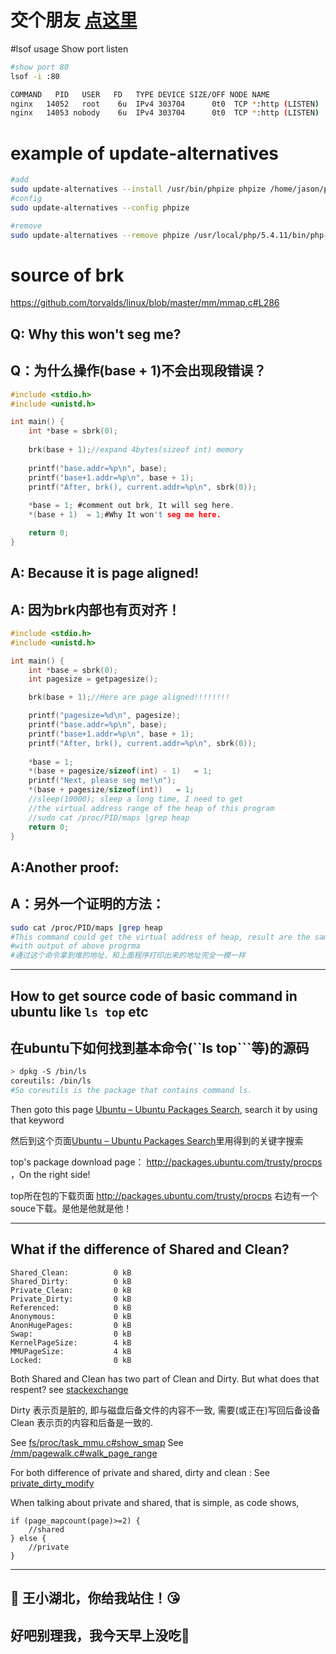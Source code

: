 
# 交个朋友 [点这里](https://github.com/JasonSunan/frendsMaking/issues)

#lsof usage
Show port listen
```bash
#show port 80
lsof -i :80

COMMAND   PID   USER   FD   TYPE DEVICE SIZE/OFF NODE NAME
nginx   14052   root    6u  IPv4 303704      0t0  TCP *:http (LISTEN)
nginx   14053 nobody    6u  IPv4 303704      0t0  TCP *:http (LISTEN)


```

# example of update-alternatives 
```bash
#add 
sudo update-alternatives --install /usr/bin/phpize phpize /home/jason/php/5.4.11/bin/phpize 1 
#config
sudo update-alternatives --config phpize

#remove
sudo update-alternatives --remove phpize /usr/local/php/5.4.11/bin/php-phpize
```

# source of brk
https://github.com/torvalds/linux/blob/master/mm/mmap.c#L286
## Q: Why this won't seg me?
## Q：为什么操作(base + 1)不会出现段错误？
```c
#include <stdio.h>
#include <unistd.h>

int main() {
    int *base = sbrk(0);
        
    brk(base + 1);//expand 4bytes(sizeof int) memory 
                                                                        
    printf("base.addr=%p\n", base);
    printf("base+1.addr=%p\n", base + 1); 
    printf("After, brk(), current.addr=%p\n", sbrk(0));
    
    *base = 1; #comment out brk, It will seg here.
    *(base + 1)  = 1;#Why It won't seg me here.

    return 0;
}
```

## A: Because it is page aligned!
## A: 因为brk内部也有页对齐！

```C
#include <stdio.h>
#include <unistd.h>

int main() {
    int *base = sbrk(0);
    int pagesize = getpagesize();

    brk(base + 1);//Here are page aligned!!!!!!!!                       

    printf("pagesize=%d\n", pagesize);
    printf("base.addr=%p\n", base);
    printf("base+1.addr=%p\n", base + 1); 
    printf("After, brk(), current.addr=%p\n", sbrk(0));
    
    *base = 1;
    *(base + pagesize/sizeof(int) - 1)   = 1;
    printf("Next, please seg me!\n");
    *(base + pagesize/sizeof(int))   = 1;
    //sleep(10000); sleep a long time, I need to get
    //the virtual address range of the heap of this program
    //sudo cat /proc/PID/maps |grep heap
    return 0;
}

```
## A:Another proof:
## A：另外一个证明的方法：

```bash
sudo cat /proc/PID/maps |grep heap
#This command could get the virtual address of heap, result are the same
#with output of above progrma 
#通过这个命令拿到堆的地址，和上面程序打印出来的地址完全一模一样
```
---
## How to get source code of basic command in ubuntu like ```ls top``` etc
## 在ubuntu下如何找到基本命令(``ls top```等)的源码
```bash
> dpkg -S /bin/ls
coreutils: /bin/ls
#So coreutils is the package that contains command ls.
```
Then goto this page [Ubuntu – Ubuntu Packages Search](http://packages.ubuntu.com/), search it by using that keyword

然后到这个页面[Ubuntu – Ubuntu Packages Search](http://packages.ubuntu.com/)里用得到的关键字搜索

top's package download page： http://packages.ubuntu.com/trusty/procps ，On the right side!

top所在包的下载页面 http://packages.ubuntu.com/trusty/procps 右边有一个souce下载。是他是他就是他！

---

## What if the difference of Shared and Clean?
```
Shared_Clean:          0 kB
Shared_Dirty:          0 kB
Private_Clean:         0 kB
Private_Dirty:         0 kB
Referenced:            0 kB
Anonymous:             0 kB
AnonHugePages:         0 kB
Swap:                  0 kB
KernelPageSize:        4 kB
MMUPageSize:           4 kB
Locked:                0 kB
```
Both Shared and Clean has two part of Clean and Dirty. But what does that respent?
see [stackexchange](http://unix.stackexchange.com/questions/33381/getting-information-about-a-process-memory-usage-from-proc-pid-smaps)

Dirty 表示页是脏的, 即与磁盘后备文件的内容不一致, 需要(或正在)写回后备设备
Clean 表示页的内容和后备是一致的.

See [fs/proc/task_mmu.c#show_smap](https://github.com/torvalds/linux/blob/v3.18/fs/proc/task_mmu.c#L587)
See [/mm/pagewalk.c#walk_page_range](https://github.com/torvalds/linux/blob/v3.18/mm/pagewalk.c#L167)

For both difference of private and shared, dirty and clean :
See [private_dirty_modify](https://github.com/torvalds/linux/blob/v3.18/fs/proc/task_mmu.c#L496)

When talking about private and shared, that is simple, as code shows, 
```
if (page_mapcount(page)>=2) {
    //shared
} else {
    //private
}
```

---

## :tiger: 王小湖北，你给我站住！:kissing_heart: 

## 好吧别理我，我今天早上没吃:pill: 






